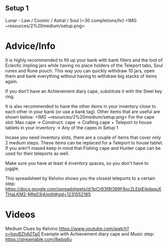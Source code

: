 ## Setup 1
Lunar - Law / Cosmic / Astral / Soul (~30 completions/hr)
<IMG ~resources/2%20medium/setup.png>

# Advice/Info
It is highly recommended to fill up your bank with bank fillers and the loot of Eclectic impling jars while having no place holders of the Teleport tabs, Soul runes and Rune pouch. This way you can quickly withdraw 10 jars, open them and bank everything without having to withdraw big stacks of items again.

If you don't have an Achievement diary cape, substitute it with the Steel key ring.

It is also recommended to have the other items in your inventory close to each other in your bank (or use a bank tag). Other items that are useful are shown below:
<IMG ~resources/2%20medium/setup.png>
For the cape slot: Max cape → Construct. cape → Crafting cape + Teleport to house tablets in your inventory → Any of the capes in Setup 1

Incase you need inventory slots, there are a couple of items that cover only 2 medium steps. These items can be replaced for a Teleport to house tablet. If you aren't maxed keep in mind that Fishing cape and Hunter cape can be used for their teleports as well.

Make sure you have at least 4 inventory spaces, so you don't have to juggle.

This spreadsheet by Kelvino shows you the closest teleports to a certain step: 
<https://docs.google.com/spreadsheets/d/1pCrB3f8l399F8xc2LEbIEjkdaquXTHaLKM2-Mfe03j4/edit#gid=1231552185>

# Videos
Medium Clues by Kelvino
https://www.youtube.com/watch?v=hqyBZhA0Ta0
Example with Achievement diary cape and Music step: https://streamable.com/8wbs6u
